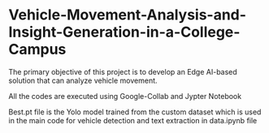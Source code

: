 # Vehicle-Movement-Analysis-and-Insight-Generation-in-a-College-Campus
The primary objective of this project is to develop an Edge AI-based solution that can analyze vehicle movement.

All the codes are executed using Google-Collab and Jypter Notebook 

Best.pt file is the Yolo model trained from the custom dataset which is used in the main code for vehicle detection and text extraction in data.ipynb file
